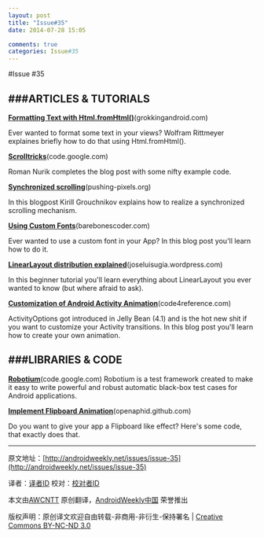```yaml
---
layout: post
title: "Issue#35"
date: 2014-07-28 15:05

comments: true
categories: Issue#35
---
```


#Issue #35

###ARTICLES & TUTORIALS
---

[**Formatting Text with Html.fromHtml()**](http://www.grokkingandroid.com/android-quick-tip-formatting-text-with-html-fromhtml/)(grokkingandroid.com)

Ever wanted to format some text in your views? Wolfram Rittmeyer explaines briefly how to do that using Html.fromHtml().

 
[**Scrolltricks**](http://code.google.com/p/romannurik-code/source/browse/misc/scrolltricks)(code.google.com)

Roman Nurik completes the blog post with some nifty example code.

[**Synchronized scrolling**](http://www.pushing-pixels.org/2011/07/18/android-tips-and-tricks-synchronized-scrolling.html)(pushing-pixels.org)

In this blogpost Kirill Grouchnikov explains how to realize a synchronized scrolling mechanism.

[**Using Custom Fonts**](http://www.barebonescoder.com/2010/05/android-development-using-custom-fonts/)(barebonescoder.com)

Ever wanted to use a custom font in your App? In this blog post you'll learn how to do it.

[**LinearLayout distribution explained**](http://joseluisugia.wordpress.com/2012/01/19/android-linearlayout-distribution-explained-weight-and-sizes/)(joseluisugia.wordpress.com)

In this beginner tutorial you'll learn everything about LinearLayout you ever wanted to know (but where afraid to ask).

[**Customization of Android Activity 
Animation**](http://code4reference.com/2012/08/customization-android-activity-animation/)(code4reference.com)

ActivityOptions got introduced in Jelly Bean (4.1) and is the hot new shit if you want to customize your Activity transitions. In this blog post you'll learn how to create your own animation.

###LIBRARIES & CODE
---

[**Robotium**](http://code.google.com/p/robotium/)(code.google.com)
Robotium is a test framework created to make it easy to write powerful and robust automatic black-box test cases for Android applications.

[**Implement Flipboard Animation**](http://openaphid.github.com/blog/2012/05/21/how-to-implement-flipboard-animation-on-android/)(openaphid.github.com)

Do you want to give your app a Flipboard like effect? Here's some code, that exactly does that.

---


原文地址：[http://androidweekly.net/issues/issue-35](http://androidweekly.net/issues/issue-35)

译者：[译者ID](https://github.com/译者ID) 校对：[校对者ID](https://github.com/校对者ID)

本文由[AWCNTT](https://github.com/AWCNTT) 原创翻译，[AndroidWeekly中国](http://www.androidweekly.cn/) 荣誉推出

版权声明：原创译文欢迎自由转载-非商用-非衍生-保持署名 | [Creative Commons BY-NC-ND 3.0](http://creativecommons.org/licenses/by-nc-nd/3.0/deed.zh)